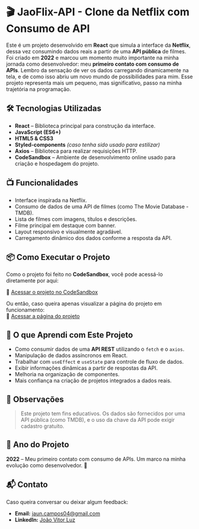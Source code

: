 # 🎬 JaoFlix-API - Clone da Netflix com Consumo de API

Este é um projeto desenvolvido em **React** que simula a interface da **Netflix**, dessa vez consumindo dados reais a partir de uma **API pública** de filmes. Foi criado em **2022** e marcou um momento muito importante na minha jornada como desenvolvedor: meu **primeiro contato com consumo de APIs**. Lembro da sensação de ver os dados carregando dinamicamente na tela, e de como isso abriu um novo mundo de possibilidades para mim. Esse projeto representa mais um pequeno, mas significativo, passo na minha trajetória na programação.

## 🛠 Tecnologias Utilizadas

- **React** – Biblioteca principal para construção da interface.
- **JavaScript (ES6+)**
- **HTML5 & CSS3**
- **Styled-components** *(caso tenha sido usado para estilizar)*
- **Axios** – Biblioteca para realizar requisições HTTP.
- **CodeSandbox** – Ambiente de desenvolvimento online usado para criação e hospedagem do projeto.

## 📺 Funcionalidades

- Interface inspirada na Netflix.
- Consumo de dados de uma API de filmes (como The Movie Database - TMDB).
- Lista de filmes com imagens, títulos e descrições.
- Filme principal em destaque com banner.
- Layout responsivo e visualmente agradável.
- Carregamento dinâmico dos dados conforme a resposta da API.

## 📦 Como Executar o Projeto

Como o projeto foi feito no **CodeSandbox**, você pode acessá-lo diretamente por aqui:

🔗 [Acessar o projeto no CodeSandbox](https://codesandbox.io/p/sandbox/jaoflix-opkglo)  

Ou então, caso queira apenas visualizar a página do projeto em funcionamento:  
🔗 [Acessar a página do projeto](https://opkglo.csb.app/)  


## 🧠 O que Aprendi com Este Projeto

- Como consumir dados de uma **API REST** utilizando o `fetch` e o `axios`.
- Manipulação de dados assíncronos em React.
- Trabalhar com `useEffect` e `useState` para controle de fluxo de dados.
- Exibir informações dinâmicas a partir de respostas da API.
- Melhoria na organização de componentes.
- Mais confiança na criação de projetos integrados a dados reais.

## 📌 Observações

> Este projeto tem fins educativos. Os dados são fornecidos por uma API pública (como TMDB), e o uso da chave da API pode exigir cadastro gratuito.

## 📅 Ano do Projeto

**2022** – Meu primeiro contato com consumo de APIs. Um marco na minha evolução como desenvolvedor. 🚀

## 📬 Contato

Caso queira conversar ou deixar algum feedback:

- **Email:** jaun.campos04@gmail.com  
- **LinkedIn:** [João Vitor Luz](https://www.linkedin.com/in/jo%C3%A3o-vitor-luz-6b2109340/)
